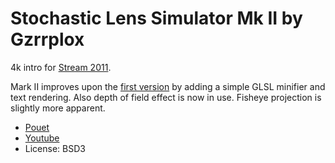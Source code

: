 Stochastic Lens Simulator Mk II by Gzrrplox
===========================================

4k intro for [Stream 2011](http://stream.mattcurrent.org/stream_eight/).

Mark II improves upon the [first version](https://github.com/gzrrplox/stochastic-lens-simulator) 
by adding a simple GLSL minifier and text rendering. Also depth of field effect is now in use.
Fisheye projection is slightly more apparent.

- [Pouet](http://pouet.net/prod.php?which=57004)
- [Youtube](http://www.youtube.com/watch?v=m67s-Cb2tsA)
- License: BSD3
